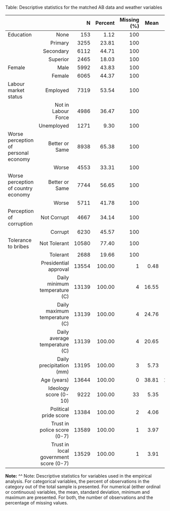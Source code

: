 Table: Descriptive statistics for the matched AB data and weather variables

|                                      |                                       |   N   | Percent | Missing (%) |  Mean | Std. dev. |  Min  | Median |  Max  | Percent  | 
|:-------------------------------------|--------------------------------------:|------:|--------:|------------:|------:|----------:|------:|-------:|------:|---------:|
| Education                            | None                                  |   153 |    1.12 |         100 |       |           |       |        |       |     1.12 | 
|                                      | Primary                               |  3255 |   23.81 |         100 |       |           |       |        |       |    23.81 | 
|                                      | Secondary                             |  6112 |   44.71 |         100 |       |           |       |        |       |    44.71 | 
|                                      | Superior                              |  2465 |   18.03 |         100 |       |           |       |        |       |    18.03 | 
| Female                               | Male                                  |  5992 |   43.83 |         100 |       |           |       |        |       |    43.83 | 
|                                      | Female                                |  6065 |   44.37 |         100 |       |           |       |        |       |    44.37 | 
| Labour market status                 | Employed                              |  7319 |   53.54 |         100 |       |           |       |        |       |    53.54 | 
|                                      | Not in Labour Force                   |  4986 |   36.47 |         100 |       |           |       |        |       |    36.47 | 
|                                      | Unemployed                            |  1271 |    9.30 |         100 |       |           |       |        |       |     9.30 | 
| Worse perception of personal economy | Better or Same                        |  8938 |   65.38 |         100 |       |           |       |        |       |    65.38 | 
|                                      | Worse                                 |  4553 |   33.31 |         100 |       |           |       |        |       |    33.31 | 
| Worse perception of country economy  | Better or Same                        |  7744 |   56.65 |         100 |       |           |       |        |       |    56.65 | 
|                                      | Worse                                 |  5711 |   41.78 |         100 |       |           |       |        |       |    41.78 | 
| Perception of corruption             | Not Corrupt                           |  4667 |   34.14 |         100 |       |           |       |        |       |    34.14 | 
|                                      | Corrupt                               |  6230 |   45.57 |         100 |       |           |       |        |       |    45.57 | 
| Tolerance to bribes                  | Not Tolerant                          | 10580 |   77.40 |         100 |       |           |       |        |       |    77.40 | 
|                                      | Tolerant                              |  2688 |   19.66 |         100 |       |           |       |        |       |    19.66 | 
|                                      | Presidential approval                 | 13554 |  100.00 |           1 |  0.48 |      0.50 |  0.00 |   0.00 |  1.00 |   100.00 | 
|                                      | Daily minimum temperature (C)         | 13139 |  100.00 |           4 | 16.55 |      6.52 |  1.56 |  18.33 | 27.78 |   100.00 | 
|                                      | Daily maximum temperature (C)         | 13139 |  100.00 |           4 | 24.76 |      4.80 | 10.62 |  25.68 | 34.34 |   100.00 | 
|                                      | Daily average temperature (C)         | 13139 |  100.00 |           4 | 20.65 |      5.45 |  8.96 |  22.19 | 29.28 |   100.00 | 
|                                      | Daily precipitation (mm)              | 13195 |  100.00 |           3 |  5.73 |      8.24 |  0.00 |   2.65 | 56.95 |   100.00 | 
|                                      | Age (years)                           | 13644 |  100.00 |           0 | 38.81 |     15.89 | 16.00 |  36.00 | 96.00 |   100.00 | 
|                                      | Ideology score (0-10)                 |  9222 |  100.00 |          33 |  5.35 |      2.46 |  1.00 |   5.00 | 10.00 |   100.00 | 
|                                      | Political pride score                 | 13384 |  100.00 |           2 |  4.06 |      1.77 |  1.00 |   4.00 |  7.00 |   100.00 | 
|                                      | Trust in police score (0-7)           | 13589 |  100.00 |           1 |  3.97 |      1.79 |  1.00 |   4.00 |  7.00 |   100.00 | 
|                                      | Trust in local government score (0-7) | 13529 |  100.00 |           1 |  3.91 |      1.75 |  1.00 |   4.00 |  7.00 |   100.00 | 

__Note:__
^^ Note: Descriptive statistics for variables used in the empirical analysis. For categorical variables, the percent of observations in the category out of the total sample is presented. For numerical (either ordinal or continuous) variables, the mean, standard deviation, minimum and maximum are presented. For both, the number of observations and the percentage of missing values.

